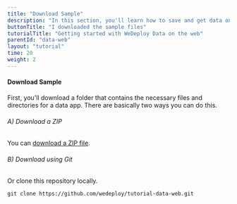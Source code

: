 ```yaml
---
title: "Download Sample"
description: "In this section, you'll learn how to save and get data on the web using the WeDeploy API Client."
buttonTitle: "I downloaded the sample files"
tutorialTitle: "Getting started with WeDeploy Data on the web"
parentId: "data-web"
layout: "tutorial"
time: 20
weight: 2
---
```


#### Download Sample

First, you'll download a folder that contains the necessary files and directories for a data app. There are basically two ways you can do this.

###### A) Download a ZIP

You can [download a ZIP file](https://github.com/wedeploy/tutorial-data-web/archive/master.zip).

###### B) Download using Git

Or clone this repository locally.

```xml
git clone https://github.com/wedeploy/tutorial-data-web.git
```
